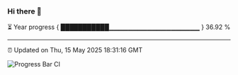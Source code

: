 ### Hi there 👋

⏳ Year progress { ███████████▁▁▁▁▁▁▁▁▁▁▁▁▁▁▁▁▁▁▁ } 36.92 %

---

⏰ Updated on Thu, 15 May 2025 18:31:16 GMT

![Progress Bar CI](https://github.com/liununu/liununu/workflows/Progress%20Bar%20CI/badge.svg)
